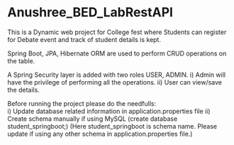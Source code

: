 # Anushree_BED_LabRestAPI

This is a Dynamic web project for College fest where Students can register for Debate event and track of student details is kept.

Spring Boot, JPA, Hibernate ORM are used to perform CRUD operations on the table.

A Spring Security layer is added with two roles USER, ADMIN.
  i)	Admin will have the privilege of performing all the operations.
  ii)	User can view/save the details.
  
Before running the project please do the needfulls:  
  i) Update database related information in application.properties file
  ii) Create schema manually if using MySQL (create database student_springboot;)
      (Here student_springboot is schema name. Please update if using any other schema in application.properties file.)

